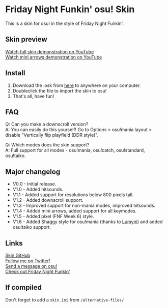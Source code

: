 # Friday Night Funkin' osu! Skin
This is a skin for osu! in the style of Friday Night Funkin'.

## Skin preview
[Watch full skin demonstration on YouTube](https://www.youtube.com/watch?v=RtrHGPJBn7o)  
[Watch mini arrows demonstration on YouTube](https://www.youtube.com/watch?v=1ner8Cbh1GE)

## Install
1. Download the .osk from [here](https://github.com/Saltssaumure/fnf-osu-mania-skin/releases/latest) to anywhere on your computer.
2. Doubleclick the file to import the skin to osu!
3. That's all, have fun!

## FAQ
Q: Can you make a downscroll version?  
A: You can easily do this yourself! Go to Options > osu!mania layout > disable "Vertically flip playfield (DDR style)".

Q: Which modes does the skin support?  
A: Full support for all modes - osu!mania, osu!catch, osu!standard, osu!taiko.

## Major changelog
- V0.0 - Initial release.
- V1.0 - Added hitsounds.
- V1.1 - Added support for resolutions below 800 pixels tall.
- V1.2 - Added downscroll support.
- V1.3 - Improved support for non-mania modes, improved hitsounds. 
- V1.4 - Added mini arrows, added support for all keymodes.
- V1.5 - Added pixel (FNF Week 6) style.
- V1.6 - Added Shaggy style for osu!mania (thanks to [Lumyni](https://github.com/flxLumyni)) and added osu!taiko support.

## Links
[Skin GitHub](https://github.com/Saltssaumure/fnf-osu-mania-skin)  
[Follow me on Twitter!](https://twitter.com/Saltssaumure)  
[Send a message on osu!](https://osu.ppy.sh/users/10071266)  
[Check out Friday Night Funkin'](https://ninja-muffin24.itch.io/funkin)

## If compiled
Don't forget to add a ``skin.ini`` from ``/alternative-files/``
